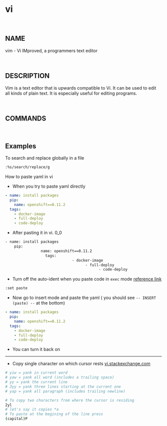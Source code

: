 # vi

<br>

## NAME

vim - Vi IMproved, a programmers text editor

<br>

## DESCRIPTION

Vim is a text editor that is upwards compatible to Vi.  It can be used to edit all kinds of plain text.  It is especially useful for editing programs.

<br>

## COMMANDS

<br>

## Examples

To search and replace globally in a file

```bash
:%s/search/replace/g
```

How to paste yaml in vi

- When you try to paste yaml directly

```yaml
- name: install packages
  pip:
    name: openshift==0.11.2
  tags:
    - docker-image
    - full-deploy
    - code-deploy
```

- After pasting it in vi.  0_0

```bash
- name: install packages
    pip:
                name: openshift==0.11.2
                  tags:
                              - docker-image
                                    - full-deploy
                                          - code-deploy
```

- Turn off the auto-ident when you paste code in `exec` mode [reference link](https://stackoverflow.com/questions/2514445/turning-off-auto-indent-when-pasting-text-into-vim)

```bash
:set paste                                                                                                                                                                                                  
```

- Now go to insert mode and paste the yaml ( you should see `-- INSERT (paste) --` at the bottom)

```yaml
- name: install packages
  pip:
    name: openshift==0.11.2
  tags:
    - docker-image
    - full-deploy
    - code-deploy
```

- You can turn it back on

---

- Copy single character on which cursor rests [vi.stackexchange.com](https://vi.stackexchange.com/questions/5806/how-can-i-yank-copy-the-single-character-on-which-the-cursor-rests)

```bash
# yiw = yank in current word
# yaw = yank all word (includes a trailing space)
# yy = yank the current line
# 3yy = yank three lines starting at the current one
# yap = yank all paragraph (includes trailing newline)

# To copy two characters from where the cursor is residing
2yl
# let's say it copies *a
# To paste at the begining of the line press
(capital)P
```
